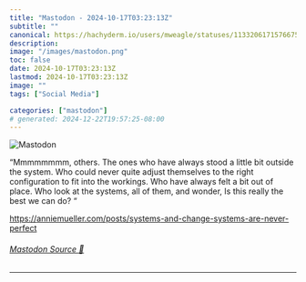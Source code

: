 ```yaml
---
title: "Mastodon - 2024-10-17T03:23:13Z"
subtitle: ""
canonical: https://hachyderm.io/users/mweagle/statuses/113320617157667541
description:
image: "/images/mastodon.png"
toc: false
date: 2024-10-17T03:23:13Z
lastmod: 2024-10-17T03:23:13Z
image: ""
tags: ["Social Media"]

categories: ["mastodon"]
# generated: 2024-12-22T19:57:25-08:00
---
```

![Mastodon](/images/mastodon.png)

<p>“Mmmmmmmm, others. The ones who have always stood a little bit outside the system. Who could never quite adjust themselves to the right configuration to fit into the workings. Who have always felt a bit out of place. Who look at the systems, all of them, and wonder, Is this really the best we can do? “</p><p><a href="https://anniemueller.com/posts/systems-and-change-systems-are-never-perfect" target="_blank" rel="nofollow noopener noreferrer" translate="no"><span class="invisible">https://</span><span class="ellipsis">anniemueller.com/posts/systems</span><span class="invisible">-and-change-systems-are-never-perfect</span></a></p>


###### [Mastodon Source 🐘](https://hachyderm.io/@mweagle/113320617157667541)

___
